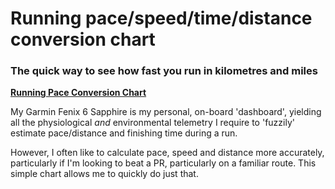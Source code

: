 # Running pace/speed/time/distance conversion chart

### The quick way to see how fast you run in kilometres and miles

**[Running Pace Conversion Chart](http://wachilt.github.io/running-pace-conversion-chart/)**

My Garmin Fenix 6 Sapphire is my personal, on-board 'dashboard', yielding all the physiological *and* environmental telemetry I require to 'fuzzily' estimate pace/distance and finishing time during a run.

However, I often like to calculate pace, speed and distance more accurately, particularly if I'm looking to beat a PR, particularly on a familiar route. This simple chart allows me to quickly do just that.
